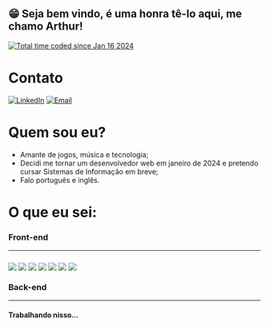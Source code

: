 ## 😁 Seja bem vindo, é uma honra tê-lo aqui, me chamo Arthur!
<a href="https://wakatime.com/@018d141a-cacf-4457-af1d-51cb8edba7a9"><img src="https://wakatime.com/badge/user/018d141a-cacf-4457-af1d-51cb8edba7a9.svg" alt="Total time coded since Jan 16 2024" /></a>

# Contato

[![LinkedIn](https://img.shields.io/badge/LinkedIn-0077B5?style=for-the-badge&logo=linkedin&logoColor=white)](https://www.linkedin.com/in/arthur-resende-a08797314/)
[![Email](https://img.shields.io/badge/Gmail-D14836?style=for-the-badge&logo=gmail&logoColor=white)](mailto:arthur.resendec@gmail.com)

# Quem sou eu?
- Amante de jogos, música e tecnologia;
- Decidi me tornar um desenvolvedor web em janeiro de 2024 e pretendo cursar Sistemas de Informação em breve;
- Falo português e inglês.

# O que eu sei:
<div>
    <h3>Front-end</h3>
  <hr>
    <img align="center" style="margin-top: 10px;" src="https://img.shields.io/badge/HTML5-E34F26?style=for-the-badge&logo=html5&logoColor=white">
    <img align="center" style="margin-top: 10px;" src="https://img.shields.io/badge/CSS3-1572B6?style=for-the-badge&logo=css3&logoColor=white">
    <img align="center" style="margin-top: 10px;" src="https://img.shields.io/badge/JavaScript-F7DF1E?style=for-the-badge&logo=javascript&logoColor=black">
    <img align="center" style="margin-top: 10px;" src="https://img.shields.io/badge/TypeScript-007ACC?style=for-the-badge&logo=typescript&logoColor=white">
	<img align="center" style="margin-top: 10px;" src="https://img.shields.io/badge/React-20232A?style=for-the-badge&logo=react&logoColor=61DAFB">
    <img align="center" style="margin-top: 10px;" src="https://img.shields.io/badge/Tailwind_CSS-38B2AC?style=for-the-badge&logo=tailwind-css&logoColor=white">
    <img align="center" style="margin-top: 10px;" src="https://img.shields.io/badge/next%20js-000000?style=for-the-badge&logo=nextdotjs&logoColor=white">
  <h3>Back-end</h3>
  <hr>
    <h4>Trabalhando nisso...</h4>
</div>


